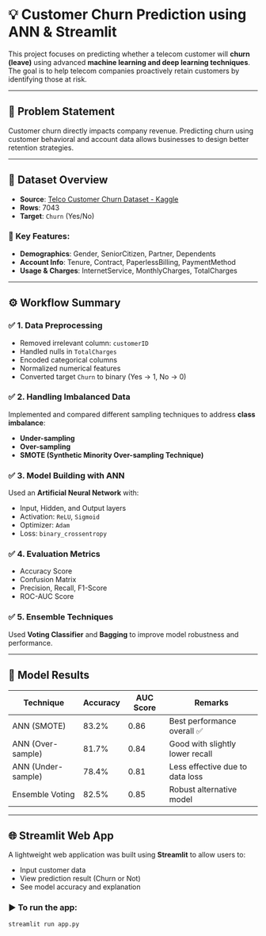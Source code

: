 # 💡 Customer Churn Prediction using ANN & Streamlit

This project focuses on predicting whether a telecom customer will **churn (leave)** using advanced **machine learning and deep learning techniques**. The goal is to help telecom companies proactively retain customers by identifying those at risk.

---

## 🧠 Problem Statement

Customer churn directly impacts company revenue. Predicting churn using customer behavioral and account data allows businesses to design better retention strategies.

---

## 📂 Dataset Overview

- **Source**: [Telco Customer Churn Dataset - Kaggle](https://www.kaggle.com/datasets/blastchar/telco-customer-churn)
- **Rows**: 7043  
- **Target**: `Churn` (Yes/No)

### 🔑 Key Features:
- **Demographics**: Gender, SeniorCitizen, Partner, Dependents  
- **Account Info**: Tenure, Contract, PaperlessBilling, PaymentMethod  
- **Usage & Charges**: InternetService, MonthlyCharges, TotalCharges  

---

## ⚙️ Workflow Summary

### ✅ 1. Data Preprocessing
- Removed irrelevant column: `customerID`
- Handled nulls in `TotalCharges`
- Encoded categorical columns
- Normalized numerical features
- Converted target `Churn` to binary (Yes → 1, No → 0)

### ✅ 2. Handling Imbalanced Data
Implemented and compared different sampling techniques to address **class imbalance**:
- **Under-sampling**
- **Over-sampling**
- **SMOTE (Synthetic Minority Over-sampling Technique)**

### ✅ 3. Model Building with ANN
Used an **Artificial Neural Network** with:
- Input, Hidden, and Output layers
- Activation: `ReLU`, `Sigmoid`
- Optimizer: `Adam`
- Loss: `binary_crossentropy`

### ✅ 4. Evaluation Metrics
- Accuracy Score
- Confusion Matrix
- Precision, Recall, F1-Score
- ROC-AUC Score

### ✅ 5. Ensemble Techniques
Used **Voting Classifier** and **Bagging** to improve model robustness and performance.

---

## 🧪 Model Results

| Technique         | Accuracy | AUC Score | Remarks                         |
|------------------|----------|-----------|----------------------------------|
| ANN (SMOTE)      | 83.2%    | 0.86      | Best performance overall ✅       |
| ANN (Over-sample)| 81.7%    | 0.84      | Good with slightly lower recall |
| ANN (Under-sample)| 78.4%   | 0.81      | Less effective due to data loss |
| Ensemble Voting  | 82.5%    | 0.85      | Robust alternative model        |

---

## 🌐 Streamlit Web App

A lightweight web application was built using **Streamlit** to allow users to:
- Input customer data
- View prediction result (Churn or Not)
- See model accuracy and explanation

### ▶️ To run the app:
```bash
streamlit run app.py
